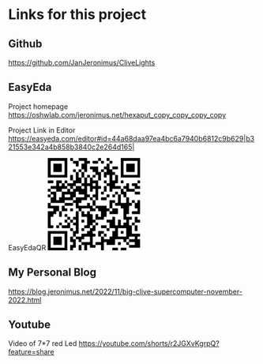 # Links for this project

## Github
 https://github.com/JanJeronimus/CliveLights

## EasyEda

Project homepage https://oshwlab.com/jeronimus.net/hexaput_copy_copy_copy_copy

Project Link in Editor https://easyeda.com/editor#id=44a68daa97ea4bc6a7940b6812c9b629|b321553e342a4b858b3840c2e264d165|

EasyEdaQR ![EasyEdaQR](EasyEdaQR.png)

## My Personal Blog
https://blog.jeronimus.net/2022/11/big-clive-supercomputer-november-2022.html

## Youtube
Video of 7*7 red Led https://youtube.com/shorts/r2JGXvKgrpQ?feature=share 

